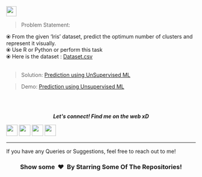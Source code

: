 <br><br>
<img height="27" src="https://img.shields.io/badge/Prediction using Unsupervised ML -Level  Beginner-green.svg?&style=for-the-badge&logo=TheSparksFoundation&logoColor=blue"/>
<br>

> Problem Statement:

⦿ From the given ‘Iris’ dataset, predict the optimum number of clusters and
represent it visually.<br>
⦿ Use R or Python or perform this task<br>
⦿ Here is the dataset :
<a href="https://github.com/manishghoshal99/Unsupervised-Machine-Learning-using-K-Means-Clustering/blob/main/iris.csv">Dataset.csv</a><br><br>
> Solution:
<a href="https://github.com/manishghoshal99/Unsupervised-Machine-Learning-using-K-Means-Clustering/blob/main/Unsupervised%20Machine%20Learning%20using%20K-Means%20Clustering.ipynb"> Prediction using UnSupervised ML</a>

> Demo:
<a href="https://youtu.be/Vg_U65zvVNI">Prediction using Unsupervised ML</a>

<br><br>
<p align="center">
  <b><i>Let's connect! Find me on the web xD</i></b>

[<img height="30" src = "https://img.shields.io/badge/Youtube-%23E4405F.svg?&style=for-the-badge&logo=Youtube&logoColor=white">][Youtube] 
[<img height="30" src = "https://img.shields.io/badge/gmail-c14438?&style=for-the-badge&logo=gmail&logoColor=white">][gmail] 
[<img height="30" src="https://img.shields.io/badge/linkedin-blue.svg?&style=for-the-badge&logo=linkedin&logoColor=white" />][LinkedIn]
[<img height="30" src="https://img.shields.io/badge/github-black.svg?&style=for-the-badge&logo=github&logoColor=white" />][Github]
<br />
<hr />

[youtube]: https://www.youtube.com/channel/UCBY1EFXHzR7EG1kaVC73pYA
[gmail]: mailto:meloidasdragneel12@gmail.com
[linkedin]: https://www.linkedin.com/in/manish-ghoshal-454ba0205/
[github]: https://github.com/manishghoshal99


If you have any Queries or Suggestions, feel free to reach out to me! 

<h3 align="center">Show some &nbsp;❤️&nbsp; By Starring Some Of The Repositories!</h3>
